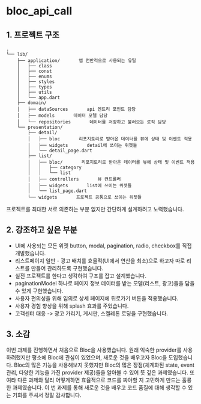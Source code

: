 # bloc_api_call

## 1. 프로젝트 구조
```
.
└── lib/    
    ├── application/       앱 전반적으로 사용되는 유틸
    │   ├── class
    │   ├── const
    │   ├── enums
    │   ├── styles
    │   ├── types
    │   ├── utils
    │   └── app.dart
    ├── domain/    
    │   ├── dataSources       api 엔트리 포인트 담당
    │   ├── models       데이터 모델 담당
    │   └── repositories       데이터를 저장하고 불러오는 로직 담당
    └── presentation/       
        ├── detail/
        │   ├── bloc       리포지토리로 받아온 데이터를 뷰에 상태 및 이벤트 적용
        │   ├── widgets       detail에 쓰이는 위젯들
        │   └── detail_page.dart
        ├── list/
        │   ├── bloc/       리포지토리로 받아온 데이터를 뷰에 상태 및 이벤트 적용
        │   │   ├── category
        │   │   └── list
        │   ├── controllers       뷰 컨트롤러
        │   ├── widgets       list에 쓰이는 위젯들
        │   └── list_page.dart
        └── widgets       프로젝트 공통으로 쓰이는 위젯들
```
프로젝트를 최대한 서로 의존하는 부분 없지만 간단하게 설계하려고 노력했습니다.

## 2. 강조하고 싶은 부분
- UI에 사용되는 모든 위젯 button, modal, pagination, radio, checkbox를 직접 개발했습니다.
- 리스트페이지 일반 - 광고 배치를 효율적(UI에서 연산을 최소)으로 하고자 따로 리스트를 만들어 관리하도록 구현했습니다.
- 실전 프로젝트를 한다고 생각하여 구조를 잡고 설계했습니다.
- paginationModel 하나로 페이지 정보 데이터를 받는 모델(리스트, 광고)들을 담을 수 있게 구현했습니다.
- 사용자 편의성을 위해 임의로 상세 페이지에 뒤로가기 버튼을 적용했습니다.
- 사용자 경험 향상을 위해 splash 효과를 주었습니다.
- 고객센터 대응 -> 광고 가리기, 게시판, 스켈레톤 로딩을 구현했습니다.

## 3. 소감
이번 과제를 진행하면서 처음으로 Bloc을 사용했습니다. 원래 익숙한 provider를 사용하려했지만 
평소에 Bloc에 관심이 있었으며, 새로운 것을 배우고자 Bloc을 도입했습니다. Bloc의 많은 기능을 사용해보지 못했지만
Bloc의 많은 장점(체계화된 state, event 관리, 다양한 기능을 가진 provider 제공)들을 알아볼 수 있어 뜻 깊은 과제였습니다.
또 여타 다른 과제와 달리 어떻게하면 효율적으로 코드를 짜야할 지 고민하게 만드는 훌륭한 과제였습니다.
이 번 과제를 통해 새로운 것을 배우고 코드 품질에 대해 생각할 수 있는 기회를 주셔서 정말 감사합니다.
